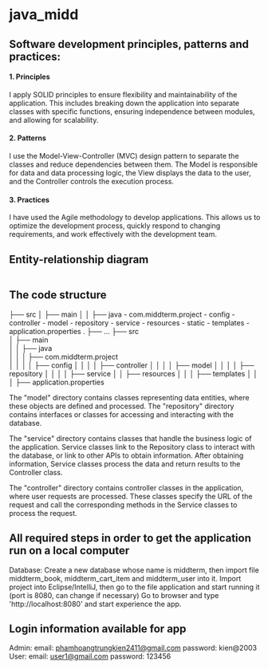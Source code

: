 # java_midd

## Software development principles, patterns and practices:
#### 1. Principles
I apply SOLID principles to ensure flexibility and maintainability of the application. This includes breaking down the application into separate classes with specific functions, ensuring independence between modules, and allowing for scalability.

#### 2. Patterns
I use the Model-View-Controller (MVC) design pattern to separate the classes and reduce dependencies between them. The Model is responsible for data and data processing logic, the View displays the data to the user, and the Controller controls the execution process.

#### 3. Practices
I have used the Agile methodology to develop applications. This allows us to optimize the development process, quickly respond to changing requirements, and work effectively with the development team.

## Entity-relationship diagram

<img src="">

## The code structure
├── src
│   ├── main
│   │   ├── java
      - com.middterm.project
        - config
        - controller
        - model
        - repository
        - service
    - resources
      - static
      - templates
      - application.properties
    .
    ├── ...
    ├── src                    
    │   ├── main              
    │   │   ├── java              
    │   │   │   ├── com.middterm.project            
    │   │   │   │   ├── config
    │   │   │   │   ├── controller
    │   │   │   │   ├── model
    │   │   │   │   ├── repository
    │   │   │   │   ├── service
    │   │   ├── resources
    │   │   │   ├── templates
    │   │   │   ├── application.properties

    
The "model" directory contains classes representing data entities, where these objects are defined and processed.
The "repository" directory contains interfaces or classes for accessing and interacting with the database. 

The "service" directory contains classes that handle the business logic of the application. Service classes link to the Repository class to interact with the database, or link to other APIs to obtain information. After obtaining information, Service classes process the data and return results to the Controller class.

The "controller" directory contains controller classes in the application, where user requests are processed. These classes specify the URL of the request and call the corresponding methods in the Service classes to process the request.

## All required steps in order to get the application run on a local computer

Database: Create a new database whose name is middterm, then import file middterm_book, middterm_cart_item and middterm_user into it.
Import project into Eclipse/IntelliJ, then go to the file application and start running it (port is 8080, can change if necessary)
Go to browser and type 'http://localhost:8080' and start experience the app.

## Login information available for app

Admin:
  email: phamhoangtrungkien2411@gmail.com
  password: kien@2003
User:
  email: user1@gmail.com
  password: 123456
  
  
